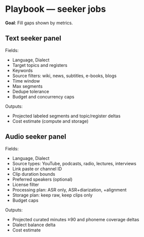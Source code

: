 # Playbook — seeker jobs

**Goal**: Fill gaps shown by metrics.

## Text seeker panel

Fields:
- Language, Dialect
- Target topics and registers
- Keywords
- Source filters: wiki, news, subtitles, e-books, blogs
- Time window
- Max segments
- Dedupe tolerance
- Budget and concurrency caps

Outputs:
- Projected labeled segments and topic/register deltas
- Cost estimate (compute and storage)

## Audio seeker panel

Fields:
- Language, Dialect
- Source types: YouTube, podcasts, radio, lectures, interviews
- Link paste or channel ID
- Clip duration bounds
- Preferred speakers (optional)
- License filter
- Processing plan: ASR only, ASR+diarization, +alignment
- Storage plan: keep raw, keep clips only
- Budget caps

Outputs:
- Projected curated minutes ≥90 and phoneme coverage deltas
- Dialect balance delta
- Cost estimate
